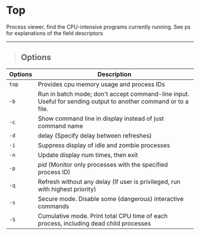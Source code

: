 # Top

Process viewer, find the CPU-intensive programs currently running. See ps for explanations of the field descriptors

---

> ## **Options**

|**Options**| **Description** |
|--|--|
| `top` | Provides cpu memory usage and process IDs |
|`-b`  | Run in batch mode; don't accept command-line input. Useful for sending output to another command or to a file. |
|`-c` |Show command line in display instead of just command name |
|`-d` |delay (Specify delay between refreshes) |
|`-i` | Suppress display of idle and zombie processes|
|`-n` |Update display num times, then exit |
|`-p` |*pid* (Monitor only processes with the specified process ID)|
| `-q` | Refresh without any delay (If user is privileged, run with highest priority) |
|`-s` |Secure mode. Disable some (dangerous) interactive commands |
|`-S` | Cumulative mode. Print total CPU time of each process, including dead child processes|
